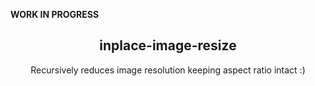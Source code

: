 
**WORK IN PROGRESS**
<p align=center> <h2 align=center>inplace-image-resize</h2></p>

<p align=center>Recursively reduces image resolution keeping aspect ratio intact :)</p>

